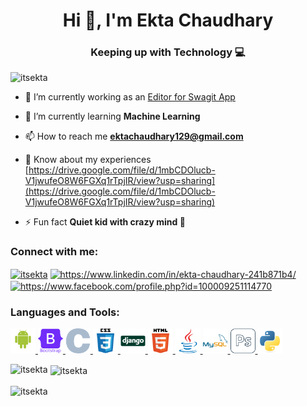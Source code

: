 <h1 align="center">Hi 👋, I'm Ekta Chaudhary</h1>
<h3 align="center">Keeping up with Technology 💻</h3>

<p align="left"> <img src="https://komarev.com/ghpvc/?username=itsekta&label=Profile%20views&color=0e75b6&style=flat" alt="itsekta" /> </p>

- 🔭 I’m currently working as an [Editor for Swagit App](https://www.facebook.com/swagitapp)

- 🌱 I’m currently learning **Machine Learning**

- 📫 How to reach me **ektachaudhary129@gmail.com**

- 📄 Know about my experiences [https://drive.google.com/file/d/1mbCDOlucb-V1jwufeO8W6FGXq1rTpjIR/view?usp=sharing](https://drive.google.com/file/d/1mbCDOlucb-V1jwufeO8W6FGXq1rTpjIR/view?usp=sharing)

- ⚡ Fun fact **Quiet kid with crazy mind 🧠**

<h3 align="left">Connect with me:</h3>
<p align="left">
<a href="https://dev.to/itsekta" target="blank"><img align="center" src="https://cdn.jsdelivr.net/npm/simple-icons@3.0.1/icons/dev-dot-to.svg" alt="itsekta" height="30" width="40" /></a>
<a href="https://linkedin.com/in/https://www.linkedin.com/in/ekta-chaudhary-241b871b4/" target="blank"><img align="center" src="https://cdn.jsdelivr.net/npm/simple-icons@3.0.1/icons/linkedin.svg" alt="https://www.linkedin.com/in/ekta-chaudhary-241b871b4/" height="30" width="40" /></a>
<a href="https://fb.com/https://www.facebook.com/profile.php?id=100009251114770" target="blank"><img align="center" src="https://cdn.jsdelivr.net/npm/simple-icons@3.0.1/icons/facebook.svg" alt="https://www.facebook.com/profile.php?id=100009251114770" height="30" width="40" /></a>
</p>

<h3 align="left">Languages and Tools:</h3>
<p align="left"> <a href="https://developer.android.com" target="_blank"> <img src="https://raw.githubusercontent.com/devicons/devicon/master/icons/android/android-original-wordmark.svg" alt="android" width="40" height="40"/> </a> <a href="https://getbootstrap.com" target="_blank"> <img src="https://raw.githubusercontent.com/devicons/devicon/master/icons/bootstrap/bootstrap-plain-wordmark.svg" alt="bootstrap" width="40" height="40"/> </a> <a href="https://www.cprogramming.com/" target="_blank"> <img src="https://raw.githubusercontent.com/devicons/devicon/master/icons/c/c-original.svg" alt="c" width="40" height="40"/> </a> <a href="https://www.w3schools.com/css/" target="_blank"> <img src="https://raw.githubusercontent.com/devicons/devicon/master/icons/css3/css3-original-wordmark.svg" alt="css3" width="40" height="40"/> </a> <a href="https://www.djangoproject.com/" target="_blank"> <img src="https://raw.githubusercontent.com/devicons/devicon/master/icons/django/django-original.svg" alt="django" width="40" height="40"/> </a> <a href="https://www.w3.org/html/" target="_blank"> <img src="https://raw.githubusercontent.com/devicons/devicon/master/icons/html5/html5-original-wordmark.svg" alt="html5" width="40" height="40"/> </a> <a href="https://www.java.com" target="_blank"> <img src="https://raw.githubusercontent.com/devicons/devicon/master/icons/java/java-original.svg" alt="java" width="40" height="40"/> </a> <a href="https://www.mysql.com/" target="_blank"> <img src="https://raw.githubusercontent.com/devicons/devicon/master/icons/mysql/mysql-original-wordmark.svg" alt="mysql" width="40" height="40"/> </a> <a href="https://www.photoshop.com/en" target="_blank"> <img src="https://raw.githubusercontent.com/devicons/devicon/master/icons/photoshop/photoshop-line.svg" alt="photoshop" width="40" height="40"/> </a> <a href="https://www.python.org" target="_blank"> <img src="https://raw.githubusercontent.com/devicons/devicon/master/icons/python/python-original.svg" alt="python" width="40" height="40"/> </a> </p>

<p><img align="left" src="https://github-readme-stats.vercel.app/api/top-langs?username=itsekta&show_icons=true&locale=en&layout=compact" alt="itsekta" /></p>

<p>&nbsp;<img align="center" src="https://github-readme-stats.vercel.app/api?username=itsekta&show_icons=true&locale=en" alt="itsekta" /></p>

<p><img align="center" src="https://github-readme-streak-stats.herokuapp.com/?user=itsekta&" alt="itsekta" /></p>
